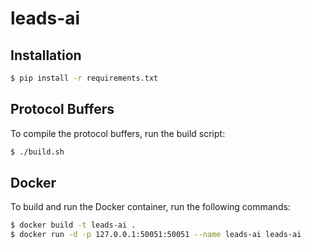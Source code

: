 # leads-ai

## Installation

```bash
$ pip install -r requirements.txt
```

## Protocol Buffers

To compile the protocol buffers, run the build script:

```bash
$ ./build.sh
```

## Docker
To build and run the Docker container, run the following commands:

```bash
$ docker build -t leads-ai .
$ docker run -d -p 127.0.0.1:50051:50051 --name leads-ai leads-ai
```
